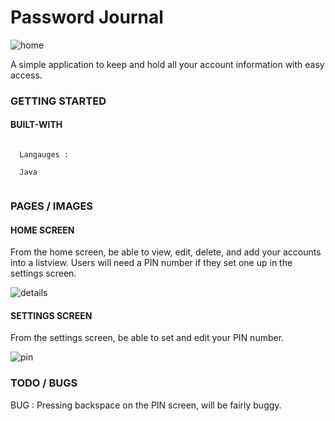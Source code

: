 # Password Journal

![home](https://user-images.githubusercontent.com/8729300/32809392-ac84a7ec-c964-11e7-8588-e97e2ee75238.png)

A simple application to keep and hold all your account information with easy access.

### GETTING STARTED

#### BUILT-WITH

```
  
  Langauges :
  
  Java
  
```

### PAGES / IMAGES

#### HOME SCREEN

From the home screen, be able to view, edit, delete, and add your accounts into a listview.
Users will need a PIN number if they set one up in the settings screen.

![details](https://user-images.githubusercontent.com/8729300/32809364-939f6d48-c964-11e7-93be-4e2ef4c8ada7.png)

#### SETTINGS SCREEN

From the settings screen, be able to set and edit your PIN number.
  
![pin](https://user-images.githubusercontent.com/8729300/32809425-c9da5e72-c964-11e7-8cc8-c4e614a16155.png)

### TODO / BUGS

BUG : Pressing backspace on the PIN screen, will be fairly buggy.
